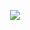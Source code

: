 <p align="center">
  <img src="https://capsule-render.vercel.app/api?text=Hi%20there,%20I%27m%20Jawad!%20%F0%9F%91%8B&animation=fadeIn&type=waving&color=gradient&height=160&section=header"
</p>
<!--
**JawadChy/JawadChy** is a ✨ _special_ ✨ repository because its `README.md` (this file) appears on your GitHub profile.

Here are some ideas to get you started:

- 🔭 I’m currently working on ...
- 🌱 I’m currently learning ...
- 👯 I’m looking to collaborate on ...
- 🤔 I’m looking for help with ...
- 💬 Ask me about ...
- 📫 How to reach me: ...
- 😄 Pronouns: ...
- ⚡ Fun fact: ...
-->
